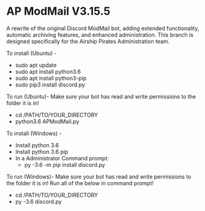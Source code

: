 # AP ModMail V3.15.5
A rewrite of the original Discord ModMail bot, adding extended functionality, automatic archiving features, and enhanced administration. This branch is designed specifically for the Airship Pirates Administration team.

To install (Ubuntu) - 
- sudo apt update
- sudo apt install python3.6
- sudo apt install python3-pip
- sudo pip3 install discord.py

To run (Ubuntu)- 
Make sure your bot has read and write permissions to the folder it is in!
- cd /PATH/TO/YOUR_DIRECTORY
- python3.6 APModMail.py

To install (Windows) - 
- Install python 3.6 
- Install python 3.6 pip 
- In a Administrator Command prompt:
  - py -3.6 -m pip install discord.py
  
To run (Windows)-
Make sure your bot has read and write permissions to the folder it is in!
Run all of the below in command prompt!
- cd /PATH/TO/YOUR_DIRECTORY
- py -3.6 discord.py
